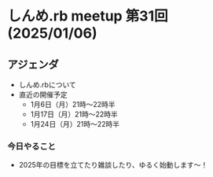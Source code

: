 # しんめ.rb meetup 第31回(2025/01/06)

## アジェンダ

- しんめ.rbについて
- 直近の開催予定
  - 1月6日（月）21時〜22時半
  - 1月17日（月）21時〜22時半
  - 1月24日（月）21時〜22時半

### 今日やること

- 2025年の目標を立てたり雑談したり、ゆるく始動します〜！
